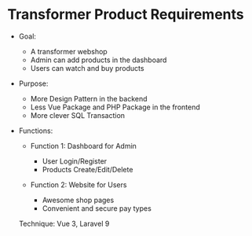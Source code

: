 # Transformer Product Requirements

- Goal:
  - A transformer webshop
  - Admin can add products in the dashboard
  - Users can watch and buy products

- Purpose:
  - More Design Pattern in the backend
  - Less Vue Package and PHP Package in the frontend
  - More clever SQL Transaction
  
- Functions:

  - Function 1: Dashboard for Admin

    - User Login/Register
    - Products Create/Edit/Delete
  
  - Function 2: Website for Users

    - Awesome shop pages
    - Convenient and secure pay types
  
  Technique: Vue 3, Laravel 9
